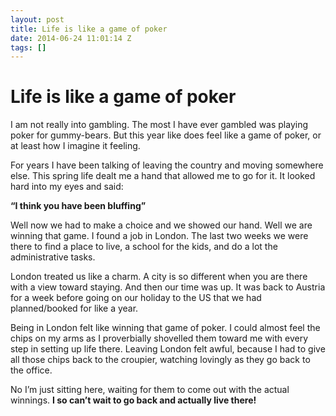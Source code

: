 ```yaml
---
layout: post
title: Life is like a game of poker
date: 2014-06-24 11:01:14 Z
tags: []
---
```

# Life is like a game of poker

I am not really into gambling. The most I have ever gambled was playing poker for gummy-bears. But this year like does feel like a game of poker, or at least how I imagine it feeling.

For years I have been talking of leaving the country and moving somewhere else. This spring life dealt me a hand that allowed me to go for it. It looked hard into my eyes and said:

**“I think you have been bluffing”**

Well now we had to make a choice and we showed our hand. Well we are winning that game. I found a job in London. The last two weeks we were there to find a place to live, a school for the kids, and do a lot the administrative tasks.

London treated us like a charm. A city is so different when you are there with a view toward staying. And then our time was up. It was back to Austria for a week before going on our holiday to the US that we had planned/booked for like a year.

Being in London felt like winning that game of poker. I could almost feel the chips on my arms as I proverbially shovelled them toward me with every step in setting up life there. Leaving London felt awful, because I had to give all those chips back to the croupier, watching lovingly as they go back to the office.

No I’m just sitting here, waiting for them to come out with the actual winnings. **I so can’t wait to go back and actually live there!**
